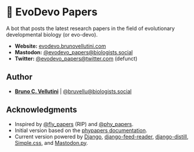 # :bookmark_tabs: EvoDevo Papers

A bot that posts the latest research papers in the field of evolutionary developmental biology (or evo-devo).

- **Website:** [evodevo.brunovellutini.com](https://evodevo.brunovellutini.com)
- **Mastodon:** [@evodevo_papers@biologists.social](https://biologists.social/@evodevo_papers)
- **Twitter:** [@evodevo_papers@twitter.com](https://twitter.com/evodevo_papers) (defunct)

## Author

- [**Bruno C. Vellutini**](https://brunovellutini.com/) | [@bruvellu@biologists.social](https://biologists.social/@bruvellu)

## Acknowledgments

- Inspired by [@fly_papers](https://twitter.com/fly_papers) (RIP) and [@phy_papers](https://twitter.com/phy_papers).
- Initial version based on the [phypapers documentation](https://github.com/roblanf/phypapers).
- Current version powered by [Django](https://www.djangoproject.com), [django-feed-reader](https://github.com/xurble/django-feed-reader), [django-distill](https://django-distill.com/), [Simple.css](https://simplecss.org), and [Mastodon.py](https://github.com/halcy/Mastodon.py).
